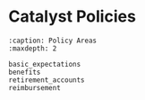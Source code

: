 # Catalyst Policies

```{toctree}
:caption: Policy Areas
:maxdepth: 2

basic_expectations
benefits
retirement_accounts
reimbursement
```
